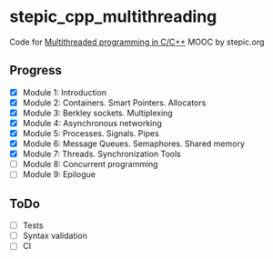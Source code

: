 # stepic_cpp_multithreading

Code for [Multithreaded programming in C/C++](https://stepic.org/course/149)
MOOC by stepic.org

## Progress

- [x] Module 1: Introduction
- [x] Module 2: Containers. Smart Pointers. Allocators 
- [x] Module 3: Berkley sockets. Multiplexing
- [x] Module 4: Asynchronous networking
- [x] Module 5: Processes. Signals. Pipes
- [x] Module 6: Message Queues. Semaphores. Shared memory
- [x] Module 7: Threads. Synchronization Tools
- [ ] Module 8: Concurrent programming
- [ ] Module 9: Epilogue

## ToDo

- [ ] Tests
- [ ] Syntax validation
- [ ] CI
